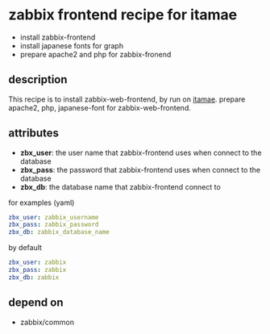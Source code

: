 zabbix frontend recipe for itamae
===
- install zabbix-frontend
- install japanese fonts for graph
- prepare apache2 and php for zabbix-fronend

## description
This recipe is to install zabbix-web-frontend, by run on [itamae](https://github.com/ryotarai/itamae "itamae").
prepare apache2, php, japanese-font for zabbix-web-frontend.

## attributes
- **zbx_user**: the user name that zabbix-frontend uses when connect to the database
- **zbx_pass**: the password that zabbix-frontend uses when connect to the database
- **zbx_db**: the database name that zabbix-frontend connect to

for examples (yaml)
``` yaml
zbx_user: zabbix_username
zbx_pass: zabbix_password
zbx_db: zabbix_database_name
```
by default
``` yaml
zbx_user: zabbix
zbx_pass: zabbix
zbx_db: zabbix
```

## depend on
- zabbix/common
